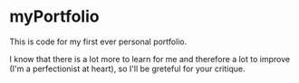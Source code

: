 # myPortfolio

This is code for my first ever personal portfolio.

I know that there is a lot more to learn for me and therefore a lot to improve (I'm a perfectionist at heart), so I'll be greteful for your critique.
